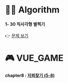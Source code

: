 # 👩‍💻 Algorithm
#### 1- 30 직사각형 별찍기
👉 [문제 보기](https://github.com/gay0ung/Algorithm/blob/master/PROGRAMMERS/LEVEL_01/30_%EC%A7%81%EC%82%AC%EA%B0%81%ED%98%95%20%EB%B3%84%EC%B0%8D%EA%B8%B0.md)

# 🎮 VUE_GAME 
#### chapter8 : [지뢰찾기 (5-8)](https://github.com/gay0ung/vue_study/tree/master/%EC%9B%B9%EA%B2%8C%EC%9E%84%20%EB%A7%8C%EB%93%A4%EA%B8%B0/8.%EC%A7%80%EB%A2%B0%EC%B0%BE%EA%B8%B0/minesweeper-game/src)





